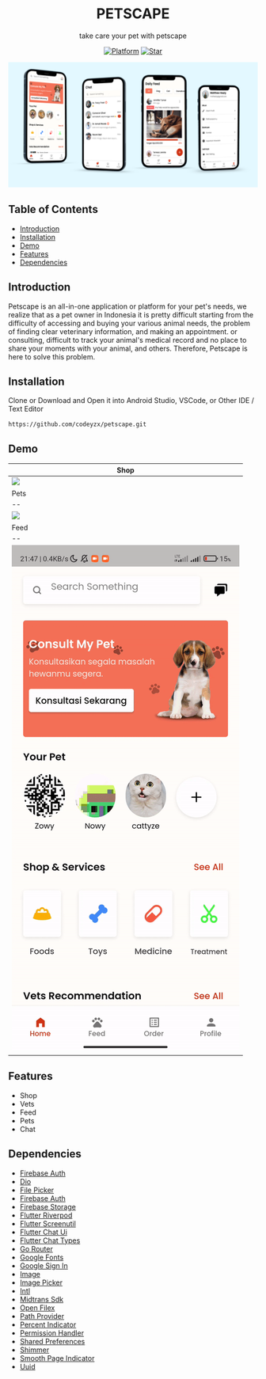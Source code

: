 <h1 align="center">
  PETSCAPE
</h1>
<p align="center">
  take care your pet with petscape
</p>
<p align="center">
  <a href="https://flutter.dev/"><img alt="Platform" src="https://img.shields.io/badge/platform-Flutter-blue.svg"></a>
  <a href="https://github.com/codeyzx/gliders/"><img alt="Star" src="https://img.shields.io/github/stars/codeyzx/gliders"></a>
</p>

<p align="center">
  <img src="demo/thumbnail.png"/>
</p>

## Table of Contents
- [Introduction](#introduction)
- [Installation](#installation)
- [Demo](#demo)
- [Features](#features)
- [Dependencies](#dependencies)


## Introduction

Petscape is an all-in-one application or platform for your pet's needs, we realize that as a pet owner in Indonesia it is pretty difficult starting from the difficulty of accessing and buying your various animal needs, the problem of finding clear veterinary information, and making an appointment. or consulting, difficult to track your animal's medical record and no place to share your moments with your animal, and others. Therefore, Petscape is here to solve this problem.

## Installation

Clone or Download and Open it into Android Studio, VSCode, or Other IDE / Text Editor
```
https://github.com/codeyzx/petscape.git
```  

## Demo

|Shop|
|--|
|![](demo/shops.gif)|
|Pets|Vets|
|--|--|
|![](demo/pets.gif)|![](demo/vets.gif)|
|Feed|Chat|
|--|--|
|![](demo/feeds.gif)|![](demo/chats.gif)|

## Features
- Shop
- Vets
- Feed
- Pets
- Chat

## Dependencies
- [Firebase Auth](https://pub.dev/packages/cloud_firestore)
- [Dio](https://pub.dev/packages/dio)
- [File Picker](https://pub.dev/packages/file_picker)
- [Firebase Auth](https://pub.dev/packages/firebase_auth)
- [Firebase Storage](https://pub.dev/packages/firebase_storage)
- [Flutter Riverpod](https://pub.dev/packages/flutter_riverpod)
- [Flutter Screenutil](https://pub.dev/packages/flutter_screenutil)
- [Flutter Chat Ui](https://pub.dev/packages/flutter_chat_ui)
- [Flutter Chat Types](https://pub.dev/packages/flutter_chat_types)
- [Go Router](https://pub.dev/packages/go_router)
- [Google Fonts](https://pub.dev/packages/google_fonts)
- [Google Sign In](https://pub.dev/packages/google_sign_in)
- [Image](https://pub.dev/packages/image)
- [Image Picker](https://pub.dev/packages/image_picker)
- [Intl](https://pub.dev/packages/intl)
- [Midtrans Sdk](https://pub.dev/packages/midtrans_sdk)
- [Open Filex](https://pub.dev/packages/open_filex)
- [Path Provider](https://pub.dev/packages/path_provider)
- [Percent Indicator](https://pub.dev/packages/percent_indicator)
- [Permission Handler](https://pub.dev/packages/permission_handler)
- [Shared Preferences](https://pub.dev/packages/shared_preferences)
- [Shimmer](https://pub.dev/packages/shimmer)
- [Smooth Page Indicator](https://pub.dev/packages/smooth_page_indicator)
- [Uuid](https://pub.dev/packages/uuid)
